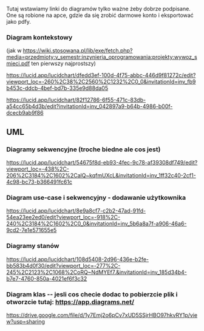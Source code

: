 Tutaj wstawiamy linki do diagramów tylko ważne żeby dobrze podpisane. One są robione na apce, gdzie da się zrobić darmowe konto i eksportować jako pdfy.

### Diagram kontekstowy 
(jak w https://wiki.stosowana.pl/lib/exe/fetch.php?media=przedmioty:v_semestr:inzynieria_oprogramowania:projekty:wywoz_smieci.pdf ten pierwszy najprostszy)

https://lucid.app/lucidchart/dfedd3ef-100d-4f75-abbc-446d9f81272c/edit?viewport_loc=-260%2C38%2C2560%2C1232%2C0_0&invitationId=inv_fb9b453c-ddcb-4bef-bd7b-335e9d88da05

https://lucid.app/lucidchart/82f12786-6f55-471c-83db-a54cc65b4d3b/edit?invitationId=inv_042897a9-b64b-4986-b00f-dcecb9ab9f86

## UML

### Diagramy sekwencyjne (troche biedne ale cos jest)
https://lucid.app/lucidchart/54675f8d-eb93-4fec-9c78-af39308df749/edit?viewport_loc=-438%2C-206%2C3184%2C1602%2CalQ~kqfmUXcL&invitationId=inv_1ff32c40-2cf1-4c98-bc73-b366491fc61c


### Diagram use-case i sekwencyjny - dodawanie użytkownika
https://lucid.app/lucidchart/8e9a8cf7-c2b2-47ad-91fd-54ea23ee2ed0/edit?viewport_loc=-918%2C-240%2C3184%2C1602%2C0_0&invitationId=inv_5b6a8a7f-a906-46a6-9cd2-7e1e571655e5

### Diagramy stanów 
https://lucid.app/lucidchart/108d5408-2d96-436e-b2fe-bb583b4d0f30/edit?viewport_loc=-277%2C-245%2C2123%2C1068%2CoRQ~NdMYEf7.&invitationId=inv_185d34b4-b7e7-4760-850a-4021ef6f3c32

### Diagram klas -- jesli cos checie dodac to pobierzcie plik i otworzcie tutaj: https://app.diagrams.net/
https://drive.google.com/file/d/1y7Emj2o6pCv7xUD5SSjrHBO97hkvRY1p/view?usp=sharing
